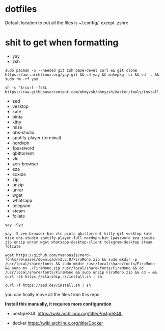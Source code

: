 # dotfiles
  Default location to put all the files is ~/.config/, except .zshrc

# shit to get when formatting
  * yay
  * zsh

  ```
  sudo pacman -S --needed git zsh base-devel curl && git clone https://aur.archlinux.org/yay.git && cd yay && makepkg -si && cd .. && sudo rm -rf yay
  ```

  ```
  sh -c "$(curl -fsSL https://raw.githubusercontent.com/ohmyzsh/ohmyzsh/master/tools/install.sh)"
  ```

  * zed
  * vesktop
  * kate
  * pinta
  * kitty
  * mise
  * obs-studio
  * spotify-player (terminal)
  * nordvpn
  * 1password
  * qbittorrent
  * vlc
  * zen-browser
  * eza
  * zoxide
  * zip
  * unzip
  * unrar
  * wget
  * whatsapp
  * telegram
  * steam
  * foliate

  ```
  yay -Syu
  ```

  ```
  yay -S zen-browser-bin vlc pinta qbittorrent kitty-git vesktop kate mise obs-studio spotify-player-full nordvpn-bin 1password eza zoxide zip unzip unrar wget whatsapp-desktop-client telegram-desktop steam foliate
  ```

  ```
  wget https://github.com/ryanoasis/nerd-fonts/releases/download/v3.3.0/FiraMono.zip && sudo mkdir -p /usr/local/share/fonts && sudo mkdir /usr/local/share/fonts/FiraMono && sudo mv ./FiraMono.zip /usr/local/share/fonts/FiraMono && cd /usr/local/share/fonts/FiraMono && sudo unzip FiraMono.zip && cd ~ && curl -sS https://starship.rs/install.sh | sh
  ```

```
curl -f https://zed.dev/install.sh | sh
```


  you can finally move all the files from this repo

  **Install this manually, it requires more configuration**
  * postgreSQL
  https://wiki.archlinux.org/title/PostgreSQL

  * docker
  https://wiki.archlinux.org/title/Docker
